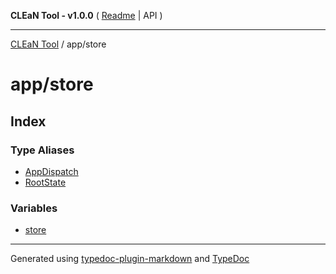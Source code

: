 **CLEaN Tool - v1.0.0** ( [Readme](../../README.md) \| API )

***

[CLEaN Tool](../../modules.md) / app/store

# app/store

## Index

### Type Aliases

- [AppDispatch](type-aliases/AppDispatch.md)
- [RootState](type-aliases/RootState.md)

### Variables

- [store](variables/store.md)

***

Generated using [typedoc-plugin-markdown](https://www.npmjs.com/package/typedoc-plugin-markdown) and [TypeDoc](https://typedoc.org/)
